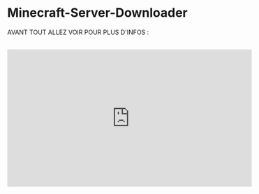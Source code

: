 # Minecraft-Server-Downloader

AVANT TOUT ALLEZ VOIR POUR PLUS D'INFOS :<br><br>

<iframe width="560" height="315" src="https://www.youtube.com/embed/RfwBXDrSX6o" title="Video Expliquative du Downloader" frameborder="0" allow="accelerometer; autoplay; clipboard-write; encrypted-media; gyroscope; picture-in-picture" allowfullscreen></iframe>
